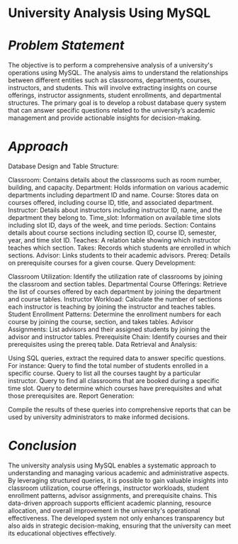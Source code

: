 # University Analysis Using MySQL
# ***Problem Statement***
The objective is to perform a comprehensive analysis of a university's operations using MySQL. The analysis aims to understand the relationships between different entities such as classrooms, departments, courses, instructors, and students. This will involve extracting insights on course offerings, instructor assignments, student enrollments, and departmental structures. The primary goal is to develop a robust database query system that can answer specific questions related to the university’s academic management and provide actionable insights for decision-making.

# ***Approach***
Database Design and Table Structure:

Classroom: Contains details about the classrooms such as room number, building, and capacity.
Department: Holds information on various academic departments including department ID and name.
Course: Stores data on courses offered, including course ID, title, and associated department.
Instructor: Details about instructors including instructor ID, name, and the department they belong to.
Time_slot: Information on available time slots including slot ID, days of the week, and time periods.
Section: Contains details about course sections including section ID, course ID, semester, year, and time slot ID.
Teaches: A relation table showing which instructor teaches which section.
Takes: Records which students are enrolled in which sections.
Advisor: Links students to their academic advisors.
Prereq: Details on prerequisite courses for a given course.
Query Development:

Classroom Utilization: Identify the utilization rate of classrooms by joining the classroom and section tables.
Departmental Course Offerings: Retrieve the list of courses offered by each department by joining the department and course tables.
Instructor Workload: Calculate the number of sections each instructor is teaching by joining the instructor and teaches tables.
Student Enrollment Patterns: Determine the enrollment numbers for each course by joining the course, section, and takes tables.
Advisor Assignments: List advisors and their assigned students by joining the advisor and instructor tables.
Prerequisite Chain: Identify courses and their prerequisites using the prereq table.
Data Retrieval and Analysis:

Using SQL queries, extract the required data to answer specific questions. For instance:
Query to find the total number of students enrolled in a specific course.
Query to list all the courses taught by a particular instructor.
Query to find all classrooms that are booked during a specific time slot.
Query to determine which courses have prerequisites and what those prerequisites are.
Report Generation:

Compile the results of these queries into comprehensive reports that can be used by university administrators to make informed decisions.
# ***Conclusion***
The university analysis using MySQL enables a systematic approach to understanding and managing various academic and administrative aspects. By leveraging structured queries, it is possible to gain valuable insights into classroom utilization, course offerings, instructor workloads, student enrollment patterns, advisor assignments, and prerequisite chains. This data-driven approach supports efficient academic planning, resource allocation, and overall improvement in the university's operational effectiveness. The developed system not only enhances transparency but also aids in strategic decision-making, ensuring that the university can meet its educational objectives effectively.
